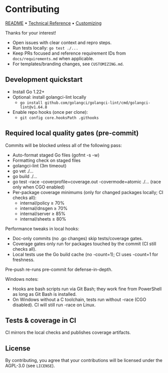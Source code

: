 # Contributing
[README](./README.md) • [Technical Reference](./TECHNICAL.md) • [Customizing](./CUSTOMIZING.md)

Thanks for your interest!

- Open issues with clear context and repro steps.
- Run tests locally: `go test ./...`
- Keep PRs focused and reference requirement IDs from `docs/requirements.md` when applicable.
- For templates/branding changes, see `CUSTOMIZING.md`.

## Development quickstart
- Install Go 1.22+
- Optional: install golangci-lint locally
	- `go install github.com/golangci/golangci-lint/cmd/golangci-lint@v1.64.8`
- Enable repo hooks (once per clone):
	- `git config core.hooksPath .githooks`

## Required local quality gates (pre-commit)
Commits will be blocked unless all of the following pass:
- Auto-format staged Go files (gofmt -s -w)
- Formatting check on staged files
- golangci-lint (3m timeout)
- go vet ./...
- go build ./...
- go test -race -coverprofile=coverage.out -covermode=atomic ./... (race only when CGO enabled)
- Per-package coverage minimums (only for changed packages locally; CI checks all):
	- internal/policy ≥ 70%
	- internal/dnsgen ≥ 70%
	- internal/server ≥ 85%
	- internal/sheets ≥ 80%

Performance tweaks in local hooks:
- Doc-only commits (no .go changes) skip tests/coverage gates.
- Coverage gates only run for packages touched by the commit (CI still checks all).
- Local tests use the Go build cache (no -count=1); CI uses -count=1 for freshness.

Pre-push re-runs pre-commit for defense-in-depth.

Windows notes:
- Hooks are bash scripts run via Git Bash; they work fine from PowerShell as long as Git Bash is installed.
- On Windows without a C toolchain, tests run without -race (CGO disabled). CI will still run -race on Linux.

## Tests & coverage in CI
CI mirrors the local checks and publishes coverage artifacts.

## License
By contributing, you agree that your contributions will be licensed under the AGPL-3.0 (see `LICENSE`).
